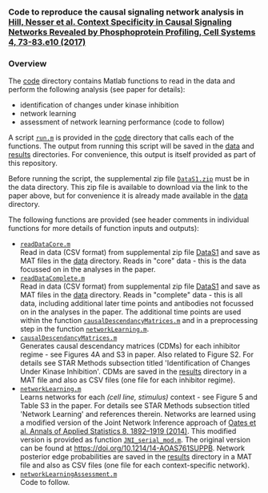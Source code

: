 ### Code to reproduce the causal signaling network analysis in [Hill, Nesser et al. Context Specificity in Causal Signaling Networks Revealed by Phosphoprotein Profiling, Cell Systems 4, 73-83.e10 (2017)](http://www.cell.com/cell-systems/abstract/S2405-4712(16)30408-2)

### Overview

The [code](code) directory contains Matlab functions to read in the data and perform the following analysis (see paper for details):
- identification of changes under kinase inhibition
- network learning
- assessment of network learning performance (code to follow)

A script [`run.m`](code/run.m) is provided in the [code](code) directory that calls each of the functions. The output from running this script will be saved in the [data](data) and [results](results) directories. For convenience, this output is itself provided as part of this repository.

Before running the script, the supplemental zip file [`DataS1.zip`](data/DataS1.zip) must be in the data directory. This zip file is available to download via the link to the paper above, but for convenience it is already made available in the [data](data) directory.

The following functions are provided (see header comments in individual functions for more details of function inputs and outputs):

- [`readDataCore.m`](code/readDataCore.m) <br />
Read in data (CSV format) from supplemental zip file [DataS1](data/DataS1.zip) and save as MAT files in the [data](data) directory. Reads in "core" data - this is the data focussed on in the analyses in the paper.
- [`readDataComplete.m`](code/readDataComplete.m) <br />
Read in data (CSV format) from supplemental zip file [DataS1](data/DataS1.zip) and save as MAT files in the [data](data) directory. Reads in "complete" data - this is all data, including additional later time points and antibodies not focussed on in the analyses in the paper. The additional time points are used within the function [`causalDescendancyMatrices.m`](code/causalDescendancyMatrices.m) and in a preprocessing step in the function [`networkLearning.m`](code/networkLearning.m).
- [`causalDescendancyMatrices.m`](code/causalDescendancyMatrices.m) <br />
Generates causal descendancy matrices (CDMs) for each inhibitor regime - see Figures 4A and S3 in paper. Also related to Figure S2.
For details see STAR Methods subsection titled 'Identification of Changes Under Kinase Inhibition'.
CDMs are saved in the [results](results) directory in a MAT file and also as CSV files (one file for each inhibitor regime).
- [`networkLearning.m`](code/networkLearning.m) <br />
Learns networks for each *(cell line, stimulus)* context - see Figure 5 and Table S3 in the paper.
For details see STAR Methods subsection titled 'Network Learning' and references therein.
Networks are learned using a modified version of the Joint Network Inference approach of [Oates et al. Annals of Applied Statistics 8, 1892–1919 (2014)](https://doi.org/10.1214/14-AOAS761). This modified version is provided as function [`JNI_serial_mod.m`](code/JNI_serial_mod.m). The original version can be found at https://doi.org/10.1214/14-AOAS761SUPPB.
Network posterior edge probabilities are saved in the [results](results) directory in a MAT file and also as CSV files (one file for each context-specific network).
- [`networkLearningAssessment.m`](code/networkLearningAssessment.m) <br />
Code to follow.
